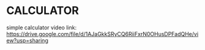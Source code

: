 # CALCULATOR
simple calculator
video link: https://drive.google.com/file/d/1AJaGkkSRyCQ6RiiFxrN0OHusDPFadQHe/view?usp=sharing

